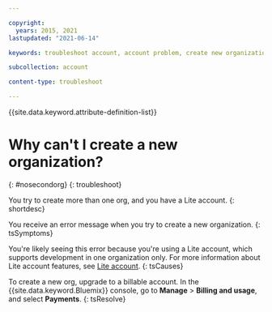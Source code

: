 ```yaml
---

copyright:
  years: 2015, 2021
lastupdated: "2021-06-14"

keywords: troubleshoot account, account problem, create new organization, new  org, create org

subcollection: account

content-type: troubleshoot

---
```


{{site.data.keyword.attribute-definition-list}}


# Why can't I create a new organization?
{: #nosecondorg}
{: troubleshoot}

You try to create more than one org, and you have a Lite account.
{: shortdesc}

You receive an error message when you try to create a new organization.
{: tsSymptoms}

You're likely seeing this error because you're using a Lite account, which supports development in one organization only. For more information about Lite account features, see [Lite account](/docs/account?topic=account-accounts#liteaccount).
{: tsCauses}

To create a new org, upgrade to a billable account. In the {{site.data.keyword.Bluemix}} console, go to **Manage** > **Billing and usage**, and select **Payments**.
{: tsResolve}
